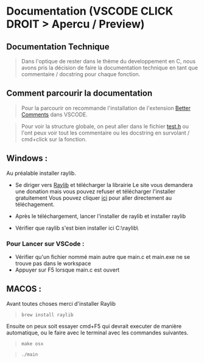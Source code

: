 # Documentation (VSCODE CLICK DROIT > Apercu / Preview)

## Documentation Technique

> Dans l'optique de rester dans le thème du developpement en C, nous avons pris la décision de faire la documentation technique en tant que commentaire / docstring pour chaque fonction.

## Comment parcourir la documentation

> Pour la parcourir on recommande l'installation de l'extension [Better Comments](https://marketplace.visualstudio.com/items?itemName=aaron-bond.better-comments) dans VSCODE.

> Pour voir la structure globale, on peut aller dans le fichier [test.h](lib/test.h) ou l'ont peux voir tout les commentaire ou les docstring en survolant / cmd+click sur la fonction.

## Windows :

Au préalable installer raylib.

-   Se diriger vers [Raylib](https://www.raylib.com) et télécharger la librairie
    Le site vous demandera une donation mais vous pouvez refuser et télécharger l'installer gratuitement
    Vous pouvez cliquer [ici](https://raysan5.itch.io/raylib/download/eyJleHBpcmVzIjoxNjU0NTQ5OTAwLCJpZCI6ODUzMzF9.u4NGmWStc2VGEb5hWKLbq4R7ZnA%3d) pour aller directement au téléchagement.

-   Après le téléchargement, lancer l'installer de raylib et installer raylib
-   Vérifier que raylib s'est bien installer ici C:\raylib\

### Pour Lancer sur VSCode :

-   Vérifier qu'un fichier nommé main autre que main.c et main.exe ne se trouve pas dans le workspace
-   Appuyer sur F5 lorsque main.c est ouvert

## MACOS :

Avant toutes choses merci d'installer Raylib

> `brew install raylib`

Ensuite on peux soit essayer cmd+F5 qui devrait executer de manière automatique, ou le faire avec le terminal avec les commandes suivantes.

> `make osx`

> `./main`

